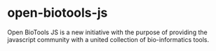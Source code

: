 # open-biotools-js
Open BioTools JS is a new initiative with the purpose of providing the javascript community with a united collection of bio-informatics tools.
